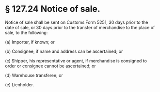 # § 127.24   Notice of sale.

Notice of sale shall be sent on Customs Form 5251, 30 days prior to the date of sale, or 30 days prior to the transfer of merchandise to the place of sale, to the following:


(a) Importer, if known; or


(b) Consignee, if name and address can be ascertained; or


(c) Shipper, his representative or agent, if merchandise is consigned to order or consignee cannot be ascertained; or


(d) Warehouse transferee; or


(e) Lienholder.




